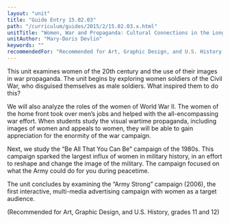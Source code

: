 ```yaml
---
layout: "unit"
title: "Guide Entry 15.02.03"
path: "/curriculum/guides/2015/2/15.02.03.x.html"
unitTitle: "Women, War and Propaganda: Cultural Connections in the Long 20th Century"
unitAuthor: "Mary-Doris Devlin"
keywords: ""
recommendedFor: "Recommended for Art, Graphic Design, and U.S. History, grades 11 and 12"
---
```

<main>
 <p>
  This unit examines women of the 20th century and the use of their images in war propaganda. The unit begins by exploring women soldiers of the Civil War, who disguised themselves as male soldiers. What inspired them to do this?
 </p>
 <p>
  We will also analyze the roles of the women of World War II. The women of the home front took over men’s jobs and helped with the all-encompassing war effort. When students study the visual wartime propaganda, including images of women and appeals to women, they will be able to gain appreciation for the enormity of the war campaign.
 </p>
 <p>
  Next, we study the “Be All That You Can Be” campaign of the 1980s. This campaign sparked the largest influx of women in military history, in an effort to reshape and change the image of the military. The campaign focused on what the Army could do for you during peacetime.
 </p>
 <p>
  The unit concludes by examining the “Army Strong” campaign (2006), the first interactive, multi-media advertising campaign with women as a target audience.
 </p>
 <p>
  (Recommended for Art, Graphic Design, and U.S. History, grades 11 and 12)
 </p>
</main>